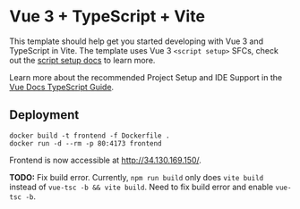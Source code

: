 # Vue 3 + TypeScript + Vite

This template should help get you started developing with Vue 3 and TypeScript in Vite. The template uses Vue 3 `<script setup>` SFCs, check out the [script setup docs](https://v3.vuejs.org/api/sfc-script-setup.html#sfc-script-setup) to learn more.

Learn more about the recommended Project Setup and IDE Support in the [Vue Docs TypeScript Guide](https://vuejs.org/guide/typescript/overview.html#project-setup).

## Deployment
```
docker build -t frontend -f Dockerfile .
docker run -d --rm -p 80:4173 frontend
```

Frontend is now accessible at http://34.130.169.150/.

**TODO:** Fix build error. Currently, `npm run build` only does `vite build` instead of `vue-tsc -b && vite build`. Need to fix build error and enable `vue-tsc -b`.
